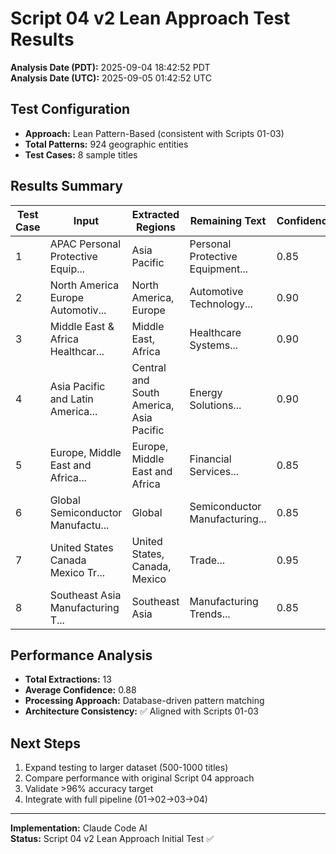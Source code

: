 # Script 04 v2 Lean Approach Test Results

**Analysis Date (PDT):** 2025-09-04 18:42:52 PDT  
**Analysis Date (UTC):** 2025-09-05 01:42:52 UTC

## Test Configuration
- **Approach:** Lean Pattern-Based (consistent with Scripts 01-03)
- **Total Patterns:** 924 geographic entities
- **Test Cases:** 8 sample titles

## Results Summary

| Test Case | Input | Extracted Regions | Remaining Text | Confidence |
|-----------|--------|-------------------|----------------|------------|
| 1 | APAC Personal Protective Equip... | Asia Pacific | Personal Protective Equipment... | 0.85 |
| 2 | North America Europe Automotiv... | North America, Europe | Automotive Technology... | 0.90 |
| 3 | Middle East & Africa Healthcar... | Middle East, Africa | Healthcare Systems... | 0.90 |
| 4 | Asia Pacific and Latin America... | Central and South America, Asia Pacific | Energy Solutions... | 0.90 |
| 5 | Europe, Middle East and Africa... | Europe, Middle East and Africa | Financial Services... | 0.85 |
| 6 | Global Semiconductor Manufactu... | Global | Semiconductor Manufacturing... | 0.85 |
| 7 | United States Canada Mexico Tr... | United States, Canada, Mexico | Trade... | 0.95 |
| 8 | Southeast Asia Manufacturing T... | Southeast Asia | Manufacturing Trends... | 0.85 |

## Performance Analysis
- **Total Extractions:** 13
- **Average Confidence:** 0.88
- **Processing Approach:** Database-driven pattern matching
- **Architecture Consistency:** ✅ Aligned with Scripts 01-03

## Next Steps
1. Expand testing to larger dataset (500-1000 titles)
2. Compare performance with original Script 04 approach
3. Validate >96% accuracy target
4. Integrate with full pipeline (01→02→03→04)

---
**Implementation:** Claude Code AI  
**Status:** Script 04 v2 Lean Approach Initial Test ✅
